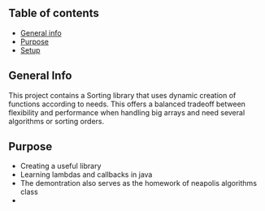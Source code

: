 ## Table of contents
* [General info](#general-info)
* [Purpose](#purpose)
* [Setup](#setup)

## General Info
This project contains a Sorting library that uses dynamic creation of functions according to needs. This offers a balanced tradeoff between flexibility and performance when handling big arrays and need several algorithms or sorting orders.

## Purpose
* Creating a useful library
* Learning lambdas and callbacks in java
* The demontration also serves as the homework of neapolis algorithms class
* 
